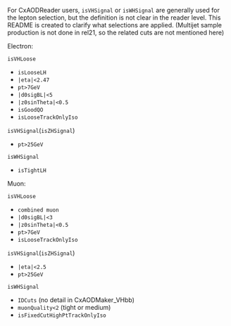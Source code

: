 For CxAODReader users, `isVHSignal` or `isWHSignal` are generally used for the lepton selection, but the definition is not clear in the reader level. This README is created to clarify what selections are applied. (Multijet sample production is not done in rel21, so the related cuts are not mentioned here) 


Electron:

`isVHLoose`
* `isLooseLH`
* `|eta|<2.47`
* `pt>7GeV`
* `|d0sigBL|<5`
* `|z0sinTheta|<0.5`
* `isGoodQO`
* `isLooseTrackOnlyIso`

`isVHSignal`(`isZHSignal`)
* `pt>25GeV`

`isWHSignal`
* `isTightLH`

Muon:

`isVHLoose`
* `combined muon`
* `|d0sigBL|<3`
* `|z0sinTheta|<0.5`
* `pt>7GeV`
* `isLooseTrackOnlyIso`

`isVHSignal`(`isZHSignal`)
* `|eta|<2.5`
* `pt>25GeV`

`isWHSignal`
* `IDCuts` (no detail in CxAODMaker_VHbb)
* `muonQuality<2` (tight or medium)
* `isFixedCutHighPtTrackOnlyIso`
